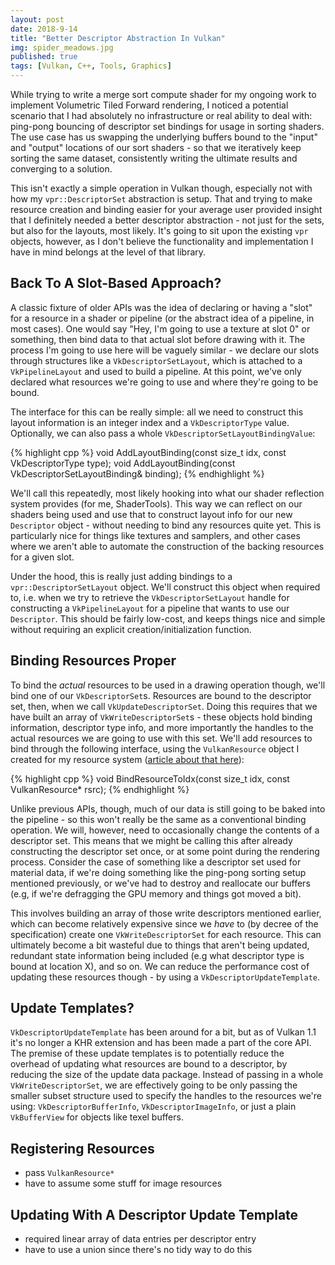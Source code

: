 ```yaml
---
layout: post
date: 2018-9-14
title: "Better Descriptor Abstraction In Vulkan"
img: spider_meadows.jpg
published: true
tags: [Vulkan, C++, Tools, Graphics]
---
```


While trying to write a merge sort compute shader for my ongoing work to implement Volumetric Tiled Forward rendering, I noticed a potential scenario that I had absolutely no infrastructure or real ability to deal with: ping-pong bouncing of descriptor set bindings for usage in sorting shaders. The use case has us swapping the underlying buffers bound to the "input" and "output" locations of our sort shaders - so that we iteratively keep sorting the same dataset, consistently writing the ultimate results and converging to a solution.

This isn't exactly a simple operation in Vulkan though, especially not with how my `vpr::DescriptorSet` abstraction is setup. That and trying to make resource creation and binding easier for your average user provided insight that I definitely needed a better descriptor abstraction - not just for the sets, but also for the layouts, most likely. It's going to sit upon the existing `vpr` objects, however, as I don't believe the functionality and implementation I have in mind belongs at the level of that library.

## Back To A Slot-Based Approach?

A classic fixture of older APIs was the idea of declaring or having a "slot" for a resource in a shader or pipeline (or the abstract idea of a pipeline, in most cases). One would say "Hey, I'm going to use a texture at slot 0" or something, then bind data to that actual slot before drawing with it. The process I'm going to use here will be vaguely similar - we declare our slots through structures like a `VkDescriptorSetLayout`, which is attached to a `VkPipelineLayout` and used to build a pipeline. At this point, we've only declared what resources we're going to use and where they're going to be bound. 

The interface for this can be really simple: all we need to construct this layout information is an integer index and a `VkDescriptorType` value. Optionally, we can also pass a whole `VkDescriptorSetLayoutBindingValue`:

{% highlight cpp %}
void AddLayoutBinding(const size_t idx, const VkDescriptorType type);
void AddLayoutBinding(const VkDescriptorSetLayoutBinding& binding);
{% endhighlight %}

We'll call this repeatedly, most likely hooking into what our shader reflection system provides (for me, ShaderTools). This way we can reflect on our shaders being used and use that to construct layout info for our new `Descriptor` object - without needing to bind any resources quite yet. This is particularly nice for things like textures and samplers, and other cases where we aren't able to automate the construction of the backing resources for a given slot. 

Under the hood, this is really just adding bindings to a `vpr::DescriptorSetLayout` object. We'll construct this object when required to, i.e. when we try to retrieve the `VkDescriptorSetLayout` handle for constructing a `VkPipelineLayout` for a pipeline that wants to use our `Descriptor`. This should be fairly low-cost, and keeps things nice and simple without requiring an explicit creation/initialization function.

## Binding Resources Proper

To bind the *actual* resources to be used in a drawing operation though, we'll bind one of our `VkDescriptorSet`s. Resources are bound to the descriptor set, then, when we call `VkUpdateDescriptorSet`. Doing this requires that we have built an array of `VkWriteDescriptorSet`s - these objects hold binding information, descriptor type info, and more importantly the handles to the actual resources we are going to use with this set. We'll add resources to bind through the following interface, using the `VulkanResource` object I created for my resource system ([article about that here](https://fuchstraumer.github.io/Vulkan-Resource-Plugin/)):

{% highlight cpp %}
void BindResourceToIdx(const size_t idx, const VulkanResource* rsrc);
{% endhighlight %}

Unlike previous APIs, though, much of our data is still going to be baked into the pipeline - so this won't really be the same as a conventional binding operation. We will, however, need to occasionally change the contents of a descriptor set. This means that we might be calling this after already constructing the descriptor set once, or at some point during the rendering process. Consider the case of something like a descriptor set used for material data, if we're doing something like the ping-pong sorting setup mentioned previously, or we've had to destroy and reallocate our buffers (e.g, if we're defragging the GPU memory and things got moved a bit). 

This involves building an array of those write descriptors mentioned earlier, which can become relatively expensive since we *have* to (by decree of the specification) create one `VkWriteDescriptorSet` for each resource. This can ultimately become a bit wasteful due to things that aren't being updated, redundant state information being included (e.g what descriptor type is bound at location X), and so on. We can reduce the performance cost of updating these resources though - by using a `VkDescriptorUpdateTemplate`.

## Update Templates?

`VkDescriptorUpdateTemplate` has been around for a bit, but as of Vulkan 1.1 it's no longer a KHR extension and has been made a part of the core API. The premise of these update templates is to potentially reduce the overhead of updating what resources are bound to a descriptor, by reducing the size of the update data package. Instead of passing in a whole `VkWriteDescriptorSet`, we are effectively going to be only passing the smaller subset structure used to specify the handles to the resources we're using: `VkDescriptorBufferInfo`, `VkDescriptorImageInfo`, or just a plain `VkBufferView` for objects like texel buffers. 



## Registering Resources

- pass `VulkanResource*` 
- have to assume some stuff for image resources

## Updating With A Descriptor Update Template

- required linear array of data entries per descriptor entry
- have to use a union since there's no tidy way to do this
